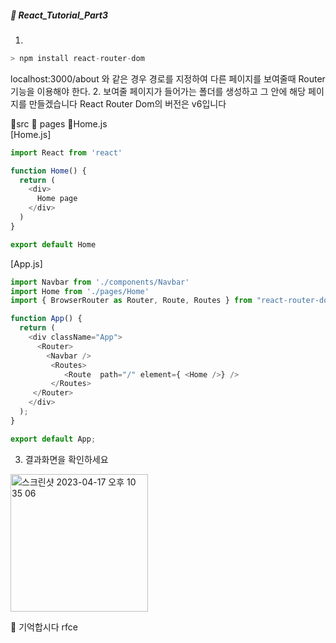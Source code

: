##### :cactus: React_Tutorial_Part3

1. 
```js
> npm install react-router-dom
``` 
localhost:3000/about 와 같은 경우 경로를 지정하여 다른 페이지를 보여줄때 Router 기능을 이용해야 한다.
2. 보여줄 페이지가 들어가는 폴더를 생성하고 그 안에 해당 페이지를 만들겠습니다 React Router Dom의 버전은 v6입니다 

:file_folder:src :file_folder: pages :file_folder:Home.js    
[Home.js]
```js
import React from 'react'

function Home() {
  return (
    <div>
      Home page
    </div>
  )
}

export default Home
```

[App.js]
 
```js
import Navbar from './components/Navbar'
import Home from './pages/Home'
import { BrowserRouter as Router, Route, Routes } from "react-router-dom";

function App() {
  return (
    <div className="App">
      <Router>
        <Navbar />
         <Routes>
            <Route  path="/" element={ <Home />} />
         </Routes>
     </Router>
    </div>
  );
}

export default App;

```
3. 결과화면을 확인하세요
<img width="220" alt="스크린샷 2023-04-17 오후 10 35 06" src="https://user-images.githubusercontent.com/48478079/232500336-8a016479-b88a-475a-854c-5f58f947aa6c.png">


:pencil: 기억합시다 rfce 
